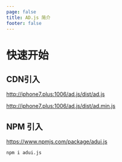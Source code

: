 ```yaml
---
page: false
title: AD.js 简介
footer: false
---
```


# 快速开始

## CDN引入
http://iphone7.plus:1006/ad.js/dist/ad.js

http://iphone7.plus:1006/ad.js/dist/ad.min.js

## NPM 引入
https://www.npmjs.com/package/adui.js
```shell
npm i adui.js
```
